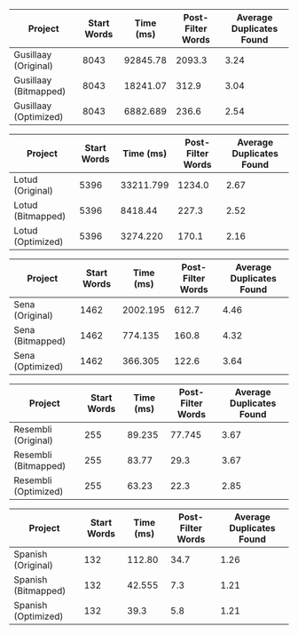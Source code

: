 | Project               | Start Words | Time (ms) | Post-Filter Words | Average Duplicates Found |
| --------------------- | ----------- | --------- | ----------------- | ------------------------ |
| Gusillaay (Original)  | 8043        | 92845.78  | 2093.3            | 3.24                     |
| Gusillaay (Bitmapped) | 8043        | 18241.07  | 312.9             | 3.04                     |
| Gusillaay (Optimized) | 8043        | 6882.689  | 236.6             | 2.54                     |

| Project           | Start Words | Time (ms) | Post-Filter Words | Average Duplicates Found |
| ----------------- | ----------- | --------- | ----------------- | ------------------------ |
| Lotud (Original)  | 5396        | 33211.799 | 1234.0            | 2.67                     |
| Lotud (Bitmapped) | 5396        | 8418.44   | 227.3             | 2.52                     |
| Lotud (Optimized) | 5396        | 3274.220  | 170.1             | 2.16                     |

| Project          | Start Words | Time (ms) | Post-Filter Words | Average Duplicates Found |
| ---------------- | ----------- | --------- | ----------------- | ------------------------ |
| Sena (Original)  | 1462        | 2002.195  | 612.7             | 4.46                     |
| Sena (Bitmapped) | 1462        | 774.135   | 160.8             | 4.32                     |
| Sena (Optimized) | 1462        | 366.305   | 122.6             | 3.64                     |

| Project              | Start Words | Time (ms) | Post-Filter Words | Average Duplicates Found |
| -------------------- | ----------- | --------- | ----------------- | ------------------------ |
| Resembli (Original)  | 255         | 89.235    | 77.745            | 3.67                     |
| Resembli (Bitmapped) | 255         | 83.77     | 29.3              | 3.67                     |
| Resembli (Optimized) | 255         | 63.23     | 22.3              | 2.85                     |

| Project             | Start Words | Time (ms) | Post-Filter Words | Average Duplicates Found |
| ------------------- | ----------- | --------- | ----------------- | ------------------------ |
| Spanish (Original)  | 132         | 112.80    | 34.7              | 1.26                     |
| Spanish (Bitmapped) | 132         | 42.555    | 7.3               | 1.21                     |
| Spanish (Optimized) | 132         | 39.3      | 5.8               | 1.21                     |
